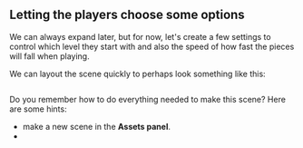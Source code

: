 ## Letting the players choose some options
We can always expand later, but for now, let's create a few settings to control which level they start with and also the speed of how fast the pieces will fall when playing.

We can layout the scene quickly to perhaps look something like this:

![]()

Do you remember how to do everything needed to make this scene? Here are some hints:

  * make a new scene in the __Assets panel__.
  * 
